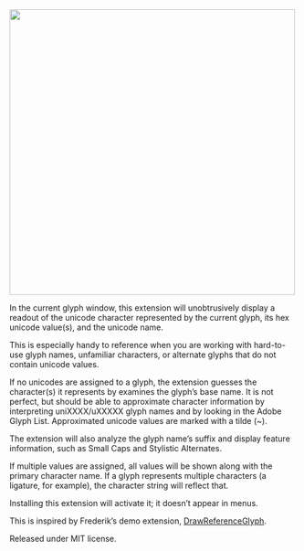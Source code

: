 <img src="https://raw.github.com/FontBureau/fbOpenTools/master/ShowCharacterInfo/ShowCharacterInfo_preview.png" width="500" />

<p>In the current glyph window, this extension will unobtrusively display a readout of the unicode character represented by the current glyph, its hex unicode value(s), and the unicode name.</p>

<p>This is especially handy to reference when you are working with hard-to-use glyph names, unfamiliar characters, or alternate glyphs that do not contain unicode values.</p>

<p>If no unicodes are assigned to a glyph, the extension guesses the character(s) it represents by examines the glyph’s base name. It is not perfect, but should be able to approximate character information by interpreting uniXXXX/uXXXXX glyph names and by looking in the Adobe Glyph List. Approximated unicode values are marked with a tilde (~).</p>

<p>The extension will also analyze the glyph name’s suffix and display feature information, such as Small Caps and Stylistic Alternates.</p>

<p>If multiple values are assigned, all values will be shown along with the primary character name. If a glyph represents multiple characters (a ligature, for example), the character string will reflect that.</p>

<p>Installing this extension will activate it; it doesn’t appear in menus.</p>

<p>This is inspired by Frederik’s demo extension, <a href="http://doc.robofont.com/api/custom-observers/">DrawReferenceGlyph</a>.</p>

<p>Released under MIT license.</p>
